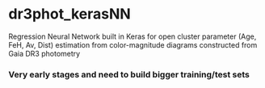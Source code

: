 # dr3phot_kerasNN
Regression Neural Network built in Keras for open cluster parameter (Age, FeH, Av, Dist) estimation from color-magnitude diagrams constructed from Gaia DR3 photometry



### Very early stages and need to build bigger training/test sets
